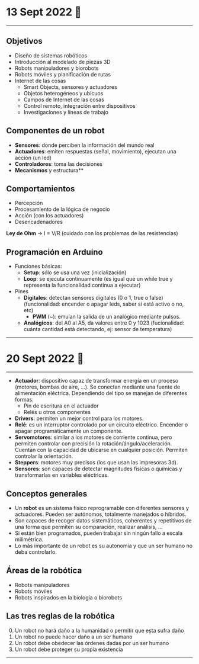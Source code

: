 # 13 Sept 2022 🔫
---
## Objetivos
- Diseño de sistemas robóticos
- Introducción al modelado de piezas 3D
- Robots manipuladores y biorobots
- Robots móviles y planificación de rutas
- Internet de las cosas
	- Smart Objects, sensores y actuadores
	- Objetos heterogéneos y ubicuos
	- Campos de Internet de las cosas
	- Control remoto, integración entre dispositivos
	- Investigaciones y líneas de trabajo

## Componentes de un robot
- **Sensores**: donde perciben la información del mundo real
- **Actuadores**: emiten respuestas (señal, movimiento), ejecutan una acción (un led)
- **Controladores**: toma las decisiones
- **Mecanismos** y estructura**

## Comportamientos
- Percepción
- Procesamiento de la lógica de negocio
- Acción (con los actuadores)
- Desencadenadores

**Ley de Ohm** -> I = V/R (cuidado con los problemas de las resistencias)

## Programación en Arduino
- Funciones básicas:
	- **Setup**: sólo se usa una vez (inicialización)
	- **Loop**: se ejecuta continuamente (es igual que un while true y representa la funcionalidad continua a ejecutar)
- Pines
	- **Digitales**: detectan sensores digitales (0 o 1, true o false) (funcionalidad: encender o apagar leds, saber si está activo o no, etc)
		- **PWM** (~): emulan la salida de un analógico mediante pulsos.
	- **Analógicos**: del A0 al A5, da valores entre 0 y 1023 (fucionalidad: cuánta cantidad está detectando, ej: sensor de temperatura)
---
# 20 Sept 2022 🎾
---
- **Actuador**: dispositivo capaz de transformar energía en un proceso (motores, bombas de aire, ...). Se conectan mediante una fuente de alimentación eléctrica. Dependiendo del tipo se manejan de diferentes formas:
	- Pin de escritura en el actuador
	- Relés u otros componentes
- **Drivers**: permiten un mejor control para los motores.
- **Relé**: es un interruptor controlado por un circuito eléctrico. Encender o apagar programáticamente un componente.
- **Servomotores**: similar a los motores de corriente continua, pero permiten controlar con precisión la rotación/ángulo/aceleración. Cuentan con la capacidad de ubicarse en cualquier posición. Permiten controlar la orientación.
- **Steppers**: motores muy precisos (los que usan las impresoras 3d).
- **Sensores**: son capaces de detectar magnitudes físicas o químicas y transformarlas en variables eléctricas.

## Conceptos generales
- Un **robot** es un sistema físico reprogramable con diferentes sensores y actuadores. Pueden ser autónomos, totalmente manejados o híbridos.
- Son capaces de recoger datos sistemáticos, coherentes y repetitivos de una forma que permiten su comparación, realizar análisis, ...
- Si están bien programados, pueden trabajar sin ningún fallo a escala milimétrica.
- Lo más importante de un robot es su autonomía y que un ser humano no deba controlarlo.

## Áreas de la robótica
- Robots manipuladores
- Robots móviles
- Robots inspirados en la biología o biorobots

## Las tres reglas de la robótica
0. Un robot no hará daño a la humanidad o permitir que esta sufra daño
1. Un robot no puede hacer daño a un ser humano
2. Un robot debe obedecer las órdenes dadas por un ser humano
3. Un robot debe proteger su propia existencia

---